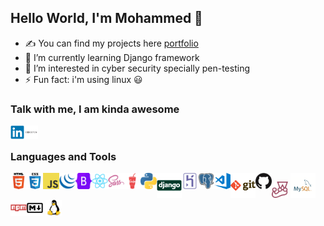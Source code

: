 ## Hello World, I'm Mohammed  👋

- ✍ You can find my projects here [portfolio]
- 🌱 I’m currently learning Django framework
- 👀 I’m interested in cyber security specially pen-testing
- ⚡ Fun fact: i'm using linux :smiley:

<!-- 🔭 💬   -->

### Talk with me, I am kinda awesome

[<img align="left" alt="Mohammed Taysser | LinkedIn" width="22px" src="images/linkedin.svg" />][linkedin]
[<img align="left" alt="Mohammed Taysser | codeoen" width="22px" src="images/codepen.svg" />][codepen]

<!-- [<img align="left" alt="codeSTACKr.com" width="22px" src="https://raw.githubusercontent.com/iconic/open-iconic/master/svg/globe.svg" />](https://code4learn.teachable.com) -->

<!-- [<img align="left" alt="codeSTACKr | Twitter" width="22px" src="images/twitter.svg" />](https://twitter.com/Muhammedtaysser) -->


<!-- [website]: https://holistic-developer.com/ -->
[linkedin]: https://linkedin.com/in/mohammed-taysser
[portfolio]: https://mohammed-taysser.github.io/portfolio/
[telegram]: t.me/mohammedTaysser
[codepen]: https://codepen.io/mohmmedtaysser/

<br/>

### Languages and Tools

<img align="left" alt="HTML5" width="26px" src="images/html.png" />
<img align="left" alt="CSS3" width="26px" src="images/css.png" />
<img align="left" alt="JavaScript" width="26px" src="images/javascript.png" />
<img align="left" alt="jquery" width="26px" src="images/jquery.svg" />
<img align="left" alt="jquery" width="26px" src="images/bootstrap.svg" />
<img align="left" alt="react js" width="26px" src="images/react.svg" />
<img align="left" alt="sass" width="26px" src="images/sass.svg" />
<img align="left" alt="gulp js" width="26px" src="images/gulp.svg" />
<img alt="jest js" width="26px" src="images/jest.svg" />

<!-- <img align="left" alt="vue js" width="26px" src="images/vuejs.svg" /> -->
<img align="left" alt="Python" width="26px" src="images/python.png" />
<img align="left" alt="Django" width="40px" src="images/django-original.svg" />
<img align="left" alt="Heroku" width="26px" src="images/heroku.svg" />
<img align="left" alt="Postgresql" width="26px" src="images/postgresql.svg" />
<img alt="my SQL" width="40px" src="images/mysql.png" />

<img align="left" alt="Visual Studio Code" width="26px" src="images/visual-studio-code.png" />
<img align="left" alt="Git" width="40px" src="images/git.png" />
<img align="left" alt="GitHub" width="26px" src="images/github.png" />
<img alt="markdown" width="26px" src="images/markdown.svg" />
<img align="left" alt="npm" width="26px" src="images/npm.svg" />
<img alt="linux" width="26px" src="images/linux.svg" />

<!-- https://github.com/devicons/devicon/tree/master/icons -->

